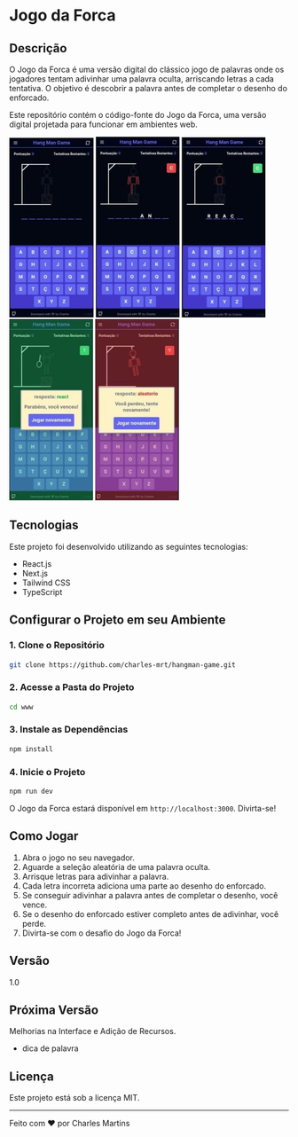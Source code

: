 # Jogo da Forca

## Descrição

O Jogo da Forca é uma versão digital do clássico jogo de palavras onde os jogadores tentam adivinhar uma palavra oculta, arriscando letras a cada tentativa. O objetivo é descobrir a palavra antes de completar o desenho do enforcado.

Este repositório contém o código-fonte do Jogo da Forca, uma versão digital projetada para funcionar em ambientes web.

![Preview do Jogo da Forca](.github/preview-1.jpg)
![Preview do Jogo da Forca](.github/preview-2.jpg)
![Preview do Jogo da Forca](.github/preview-3.jpg)
![Preview do Jogo da Forca](.github/preview-4.jpg)
![Preview do Jogo da Forca](.github/preview-5.jpg)

## Tecnologias

Este projeto foi desenvolvido utilizando as seguintes tecnologias:

- React.js
- Next.js
- Tailwind CSS
- TypeScript

## Configurar o Projeto em seu Ambiente

### 1. Clone o Repositório

```bash
git clone https://github.com/charles-mrt/hangman-game.git
```

### 2. Acesse a Pasta do Projeto

```bash
cd www
```

### 3. Instale as Dependências

```bash
npm install
```

### 4. Inicie o Projeto

```bash
npm run dev
```
   
O Jogo da Forca estará disponível em `http://localhost:3000`. Divirta-se!

## Como Jogar

1. Abra o jogo no seu navegador.
2. Aguarde a seleção aleatória de uma palavra oculta.
3. Arrisque letras para adivinhar a palavra.
4. Cada letra incorreta adiciona uma parte ao desenho do enforcado.
5. Se conseguir adivinhar a palavra antes de completar o desenho, você vence.
6. Se o desenho do enforcado estiver completo antes de adivinhar, você perde.
7. Divirta-se com o desafio do Jogo da Forca!


## Versão
1.0

## Próxima Versão

Melhorias na Interface e Adição de Recursos.
- dica de palavra

## Licença

Este projeto está sob a licença MIT.

---

Feito com ♥ por Charles Martins